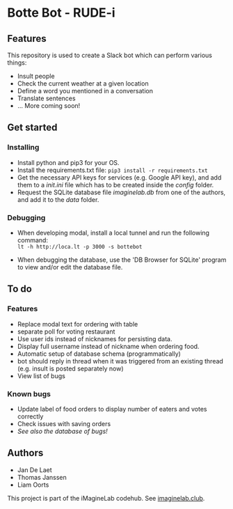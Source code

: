 # Botte Bot - RUDE-i

## Features
This repository is used to create a Slack bot which can perform various things:
* Insult people
* Check the current weather at a given location
* Define a word you mentioned in a conversation
* Translate sentences
* ... More coming soon!

## Get started
### Installing
* Install python and pip3 for your OS.
* Install the requirements.txt file: `pip3 install -r requirements.txt`
* Get the necessary API keys for services (e.g. Google API key), and add them to a _init.ini_ file which has to be created inside the _config_ folder.
* Request the SQLite database file _imaginelab.db_ from one of the authors, and add it to the _data_ folder.

### Debugging
* When developing modal, install a local tunnel and run the following command: \
`lt -h http://loca.lt -p 3000 -s bottebot`

* When debugging the database, use the 'DB Browser for SQLite' program to view and/or edit the database file.

## To do
### Features
* Replace modal text for ordering with table
* separate poll for voting restaurant
* Use user ids instead of nicknames for persisting data.
* Display full username instead of nickname when ordering food.
* Automatic setup of database schema (programmatically)
* bot should reply in thread when it was triggered from an existing thread (e.g. insult is posted separately now)
* View list of bugs

### Known bugs
* Update label of food orders to display number of eaters and votes correctly
* Check issues with saving orders
* _See also the database of bugs!_

## Authors
* Jan De Laet
* Thomas Janssen
* Liam Oorts

This project is part of the iMagineLab codehub. See [imaginelab.club]().
